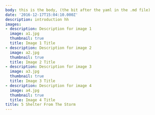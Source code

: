 ```yaml
---
body: this is the body, (the bit after the yaml in the .md file)
date: '2016-12-17T15:04:10.000Z'
description: introduction hh
images:
- description: Description for image 1
  image: a1.jpg
  thumbnail: true
  title: Image 1 Title
- description: Description for image 2
  image: a2.jpg
  thumbnail: true
  title: Image 2 Title
- description: Description for image 3
  image: a3.jpg
  thumbnail: true
  title: Image 3 Title
- description: Description for image 4
  image: a4.jpg
  thumbnail: true
  title: Image 4 Title
title: 5 Shelter From The Storm
---
```

